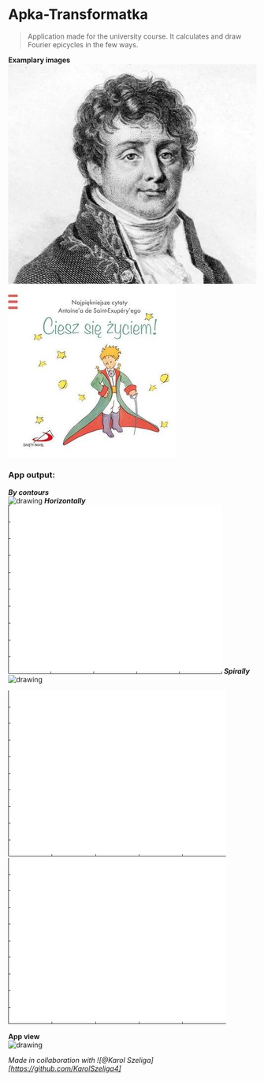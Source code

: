 # Apka-Transformatka
> Application made for the university course. 
> It calculates and draw Fourier epicycles in the few ways. 

**Examplary images**
![drawing](https://github.com/mateuszGorczany/Apka-Transformatka/blob/main/Obrazki/JosephFourier.png)
![drawing](https://github.com/mateuszGorczany/Apka-Transformatka/blob/main/Obrazki/ksiaze.jpg)

### App output:
***By contours***\
![drawing](https://github.com/mateuszGorczany/Apka-Transformatka/blob/main/examples/fourier_contours.gif)
***Horizontally***\
![drawing](https://github.com/mateuszGorczany/Apka-Transformatka/blob/main/examples/little_prince_horizontally.gif)
***Spirally***\
![drawing](https://github.com/mateuszGorczany/Apka-Transformatka/blob/main/examples/fourier_spirally.gif)

![drawing](https://github.com/mateuszGorczany/Apka-Transformatka/blob/main/examples/poland.gif)
![drawing](https://github.com/mateuszGorczany/Apka-Transformatka/blob/main/examples/world_connected.gif)

**App view**\
![drawing](https://github.com/mateuszGorczany/Apka-Transformatka/blob/main/Obrazki/app_view.png)


*Made in collaboration with ![@Karol Szeliga][https://github.com/KarolSzeliga4]*
